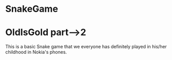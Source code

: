 # SnakeGame
# OldIsGold part-->2
This is a basic Snake game that we everyone has definitely played in his/her childhood in Nokia's phones.


